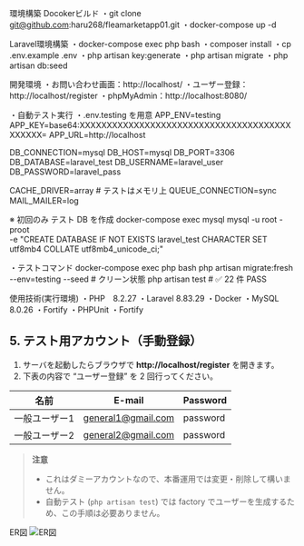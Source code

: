 環境構築
Docokerビルド
・git clone git@github.com:haru268/fleamarketapp01.git
・docker-compose up -d

Laravel環境構築
・docker-compose exec php bash
・composer install
・cp .env.example .env
・php artisan key:generate
・php artisan migrate
・php artisan db:seed

開発環境
・お問い合わせ画面：http://localhost/
・ユーザー登録：http://localhost/register
・phpMyAdmin：http://localhost:8080/

・自動テスト実行
・.env.testing を用意
APP_ENV=testing
APP_KEY=base64:XXXXXXXXXXXXXXXXXXXXXXXXXXXXXXXXXXXXXXXXXXXXX=
APP_URL=http://localhost

DB_CONNECTION=mysql
DB_HOST=mysql
DB_PORT=3306
DB_DATABASE=laravel_test
DB_USERNAME=laravel_user
DB_PASSWORD=laravel_pass

CACHE_DRIVER=array    # テストはメモリ上
QUEUE_CONNECTION=sync
MAIL_MAILER=log

※ 初回のみ テスト DB を作成
docker-compose exec mysql mysql -u root -proot \
  -e "CREATE DATABASE IF NOT EXISTS laravel_test CHARACTER SET utf8mb4 COLLATE utf8mb4_unicode_ci;"

・テストコマンド
docker-compose exec php bash
php artisan migrate:fresh --env=testing --seed   # クリーン状態
php artisan test                                 # ✅ 22 件 PASS


使用技術(実行環境)
・PHP　8.2.27
・Laravel 8.83.29
・Docker
・MySQL　8.0.26
・Fortify
・PHPUnit
・Fortify

## 5. テスト用アカウント（手動登録）

1. サーバを起動したらブラウザで **http://localhost/register** を開きます。  
2. 下表の内容で “ユーザー登録” を 2 回行ってください。  

| 名前 | E-mail | Password |
|------|--------|----------|
| 一般ユーザー1 | general1@gmail.com | password |
| 一般ユーザー2 | general2@gmail.com | password |

> **注意**  
> - これはダミーアカウントなので、本番運用では変更・削除して構いません。  
> - 自動テスト (`php artisan test`) では factory でユーザーを生成するため、この手順は必要ありません。  

ER図
![ER図](https://github.com/user-attachments/assets/59576973-52d0-4a37-a2e7-8356210a40bf)
